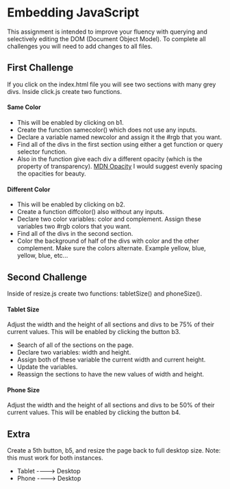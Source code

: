 # Embedding JavaScript
This assignment is intended to improve your fluency with querying and selectively editing the DOM (Document Object Model).  To complete all challenges you will need to add changes to all files.

## First Challenge
If you click on the index.html file you will see two sections with many grey divs. Inside click.js create two functions.

#### Same Color
-  This will be enabled by clicking on b1.
-  Create the function samecolor() which does not use any inputs.
-  Declare a variable named newcolor and assign it the #rgb that you want.
-  Find all of the divs in the first section using either a get function or query selector function.
-  Also in the function give each div a different opacity (which is the property of transparency). [MDN Opacity](https://developer.mozilla.org/en-US/docs/Web/CSS/opacity) I would suggest evenly spacing the opacities for beauty.

#### Different Color
-  This will be enabled by clicking on b2.
-  Create a function diffcolor() also without any inputs.
-  Declare two color variables: color and complement.  Assign these variables two #rgb colors that you want.
-  Find all of the divs in the second section.
-  Color the background of half of the divs with color and the other complement.  Make sure the colors alternate. Example yellow, blue, yellow, blue, etc...

## Second Challenge
Inside of resize.js create two functions: tabletSize() and phoneSize().

#### Tablet Size
Adjust the width and the height of all sections and divs to be 75% of their current values.  This will be enabled by clicking the button b3.

-  Search of all of the sections on the page.
-  Declare two variables: width and height.
-  Assign both of these variable the current width and current height.
-  Update the variables.
-  Reassign the sections to have the new values of width and height.

#### Phone Size
Adjust the width and the height of all sections and divs to be 50% of their current values.  This will be enabled by clicking the button b4.

## Extra
Create a 5th button, b5, and resize the page back to full desktop size.  Note: this must work for both instances.
-  Tablet ----> Desktop
-  Phone  ----> Desktop
